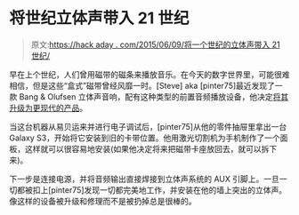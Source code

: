 # 将世纪立体声带入 21 世纪

> 原文:[https://hack aday . com/2015/06/09/将一个世纪的立体声带入 21 世纪/](https://hackaday.com/2015/06/09/bringing-a-century-stereo-into-the-21st-century/)

早在上个世纪，人们曾用磁带的磁条来播放音乐。在今天的数字世界里，可能很难相信，但是这些“盒式”磁带曾经风靡一时。[Steve] aka [pinter75]最近发现了一款 Bang & Olufsen 立体声音响，配有这种类型的前置音频播放设备，他决定[将其升级为更现代的产品](http://forum.beoworld.org/forums/t/15622.aspx)。

当这台机器从易贝运来并进行电子调试后，[pinter75]从他的零件抽屉里拿出一台 Galaxy S3，开始将它安装到旧的卡带位置。他用激光切割机为手机制作了一个面板，这样就可以很容易地安装(如果他决定将来把磁带卡座放回去，就可以拆下来)。

下一步是连接电源，并将音频输出直接焊接到立体声系统的 AUX 引脚上。一旦一切都被扣上[pinter75]发现一切都完美地工作，并安装在他的墙上突出的立体声。像这样的设备被升级和修理而不是被扔掉总是很棒的。